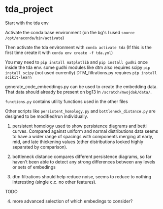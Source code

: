 # tda_project

Start with the tda env

Activate the conda base environment (on the bg's I used `source /opt/anaconda/bin/activate`)

Then activate the tda environment with `conda activate tda` (If this is the first time create it with `conda env create -f tda.yml`)

You may need to `pip install matplotlib` and `pip install gudhi` once inside the tda env.
some gudhi modules like dtm also requires scipy `pip install scipy` (not used currently)
DTM_filtrations.py requires `pip install scikit-learn`

generate_code_embeddings.py can be used to create the embedding data. That data should already be present on bg13 in `/scratch/mwojdak/data/`.

`functions.py` contains utility functions used in the other files

Other scripts like `persistent_homology.py` and `bottleneck_distance.py` are designed to be modified/run individually.



1. persistent homology used to show persistence diagrams and betti curves. Compared against uniform and normal distributions
data seems to have a wider range of spacings with components merging at early, mid, and late thickening values (other distributions looked highly separated by comparison).

2. bottleneck distance compares different persistence diagrams, so far haven't been able to detect any strong differences
between any levels or sets of embedings

3. dtm filtrations should help reduce noise, seems to reduce to nothing interesting (single c.c. no other features).

TODO

4. more advanced selection of which embedings to consider?